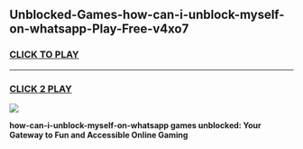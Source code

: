 
## Unblocked-Games-how-can-i-unblock-myself-on-whatsapp-Play-Free-v4xo7
<h3>
<a href="https://premium76.site?title=how-can-i-unblock-myself-on-whatsapp&ref=10A">CLICK TO PLAY</a></h3>
<hr>

<h3>
<a href="https://premium76.site?title=how-can-i-unblock-myself-on-whatsapp&ref=10A">CLICK 2 PLAY</a>
  
</h3>

<a href="https://premium76.site?title=how-can-i-unblock-myself-on-whatsapp&ref=10A"><img src="https://clearcache.store/games.png"></a>


**how-can-i-unblock-myself-on-whatsapp games unblocked: Your Gateway to Fun and Accessible Online Gaming**
